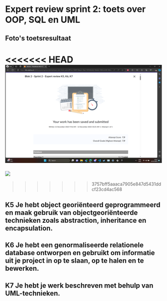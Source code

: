 # Expert review sprint 2: toets over OOP, SQL en UML

## Foto's toetsresultaat

<<<<<<< HEAD
<img src="../images/ToetsresultaatTijn.png"> </br>
=======
<img src="../images/ToetsresultaatTijn"> </br>
>>>>>>> 3757bff5aaaca7905e847d5431ddcf23cd4ac568

## K5 Je hebt object georiënteerd geprogrammeerd en maak gebruik van objectgeoriënteerde technieken zoals abstraction, inheritance en encapsulation.

## K6 Je hebt een genormaliseerde relationele database ontworpen en gebruikt om informatie uit je project in op te slaan, op te halen en te bewerken.

## K7 Je hebt je werk beschreven met behulp van UML-technieken.